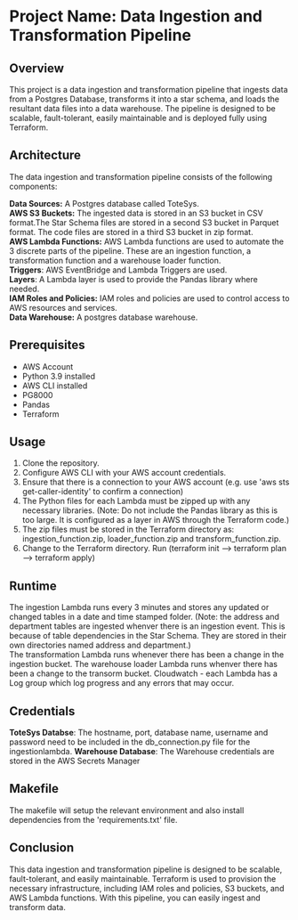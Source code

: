 # Project Name: Data Ingestion and Transformation Pipeline

## Overview

This project is a data ingestion and transformation pipeline that ingests data from a Postgres Database, transforms it into a star schema, and loads the resultant data files into a data warehouse. The pipeline is designed to be scalable, fault-tolerant, easily maintainable and is deployed fully using Terraform.

## Architecture

The data ingestion and transformation pipeline consists of the following components:

__Data Sources:__ A Postgres database called ToteSys.  
__AWS S3 Buckets:__ The ingested data is stored in an S3 bucket in CSV format.The Star Schema files are stored in a second S3 bucket in Parquet format. The code files are stored in a third S3 bucket in zip format.  
__AWS Lambda Functions:__ AWS Lambda functions are used to automate the 3 discrete parts of the pipeline. These are an ingestion function, a transformation function and a warehouse loader function.  
__Triggers__: AWS EventBridge and Lambda Triggers are used.  
__Layers__: A Lambda layer is used to provide the Pandas library where needed.  
__IAM Roles and Policies:__ IAM roles and policies are used to control access to AWS resources and services.  
__Data Warehouse:__ A postgres database warehouse.

## Prerequisites

* AWS Account
* Python 3.9 installed
* AWS CLI installed
* PG8000
* Pandas
* Terraform

## Usage

1. Clone the repository.
2. Configure AWS CLI with your AWS account credentials.
3. Ensure that there is a connection to your AWS account (e.g. use 'aws sts get-caller-identity' to confirm a connection)
4. The Python files for each Lambda must be zipped up with any necessary libraries. (Note: Do not include the Pandas library as this is too large. It is configured as a layer in AWS through the Terraform code.)
5. The zip files must be stored in the Terraform directory as: ingestion_function.zip, loader_function.zip and transform_function.zip.
6. Change to the Terraform directory. Run (terraform init --> terraform plan --> terraform apply)

## Runtime

The ingestion Lambda runs every 3 minutes and stores any updated or changed tables in a date and time stamped folder. (Note: the address and department tables are ingested whenver there is an ingestion event. This is because of table dependencies in the Star Schema. They are stored in their own directories named address and department.)  
The transformation Lambda runs whenever there has been a change in the ingestion bucket.
The warehouse loader Lambda runs whenver there has been a change to the transorm bucket.
Cloudwatch - each Lambda has a Log group which log progress and any errors that may occur.

## Credentials

__ToteSys Databse__: The hostname, port, database name, username and password need to be included in the db_connection.py file for the ingestionlambda.
__Warehouse Database__: The Warehouse credentials are stored in the AWS Secrets Manager


## Makefile

The makefile will setup the relevant environment and also install dependencies from the 'requirements.txt' file. 


## Conclusion

This data ingestion and transformation pipeline is designed to be scalable, fault-tolerant, and easily maintainable. Terraform is used to provision the necessary infrastructure, including IAM roles and policies, S3 buckets, and AWS Lambda functions. With this pipeline, you can easily ingest and transform data.